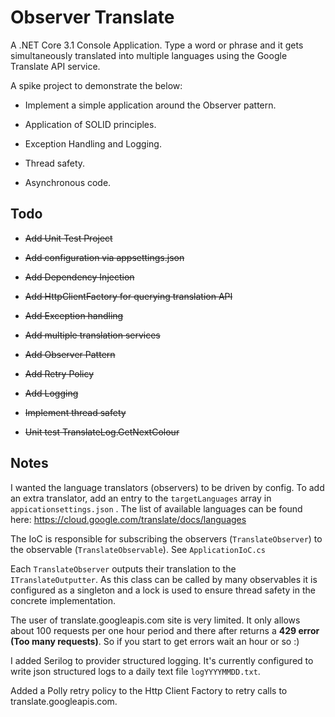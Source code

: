 # Observer Translate

A .NET Core 3.1 Console Application. Type a word or phrase and it gets simultaneously translated into multiple languages using the Google Translate API service.

A spike project to demonstrate the below:

- Implement a simple application around the Observer pattern.

- Application of SOLID principles.

- Exception Handling and Logging.

- Thread safety.

- Asynchronous code.

  

## Todo

- ~~Add Unit Test Project~~

- ~~Add configuration via appsettings.json~~

- ~~Add Dependency Injection~~

- ~~Add HttpClientFactory for querying translation API~~

- ~~Add Exception handling~~

- ~~Add multiple translation services~~

- ~~Add Observer Pattern~~

- ~~Add Retry Policy~~

- ~~Add Logging~~

- ~~Implement thread safety~~

- ~~Unit test TranslateLog.GetNextColour~~

  

## Notes
I wanted the language translators (observers) to be driven by config.  To add an extra translator, add an entry to the `targetLanguages` array in `appicationsettings.json` . The list of available languages can be found here: https://cloud.google.com/translate/docs/languages

The IoC is responsible for subscribing the observers (`TranslateObserver`) to the observable (`TranslateObservable`). See `ApplicationIoC.cs`

Each `TranslateObserver` outputs their translation to the `ITranslateOutputter`. As this class can be called by many observables it is configured as a singleton and a lock is used to ensure thread safety in the concrete implementation.

The user of translate.googleapis.com site is very limited. It only allows about 100 requests per one hour period and there after returns a **429 error (Too many requests)**. So if you start to get errors wait an hour or so :)

I added Serilog to provider structured logging. It's currently configured to write json structured logs to a daily text file `logYYYYMMDD.txt`.

Added a Polly retry policy to the Http Client Factory to retry calls to translate.googleapis.com.